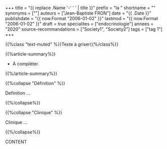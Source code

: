 +++
title = "{{ replace .Name '-' ' ' | title }}"
prefix = "la "
shortname = ""
synonyms = [""]
auteurs = ["Jean-Baptiste FRON"]
date = "{{ .Date }}"
publishdate = "{{ now.Format "2006-01-02" }}"
lastmod = "{{ now.Format "2006-01-02" }}"
draft = true
specialites = ["endocrinologie"]
annees = "2020"
source-recommandations = ["Society1", "Society2"]
tags = ["tag 1"]
+++

{{%class "text-muted" %}}Texte à griser{{%/class%}}

{{%article-summary%}}

- À compléter.

{{%/article-summary%}}

{{%collapse "Définition" %}}

Definition ...

{{%/collapse%}}

{{%collapse "Clinique" %}}

Clinique ...

{{%/collapse%}}

CONTENT
